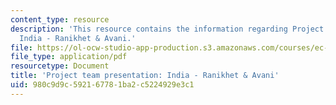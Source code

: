 ```yaml
---
content_type: resource
description: 'This resource contains the information regarding Project team presentation:
  India - Ranikhet & Avani.'
file: https://ol-ocw-studio-app-production.s3.amazonaws.com/courses/ec-701j-d-lab-i-development-fall-2009/980c9d9c592167781ba2c5224929e3c1_MITEC_701JF09_proj_india_ra.pdf
file_type: application/pdf
resourcetype: Document
title: 'Project team presentation: India - Ranikhet & Avani'
uid: 980c9d9c-5921-6778-1ba2-c5224929e3c1
---
```

